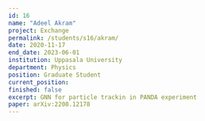 ```yaml
---
id: 16
name: "Adeel Akram"
project: Exchange 
permalink: /students/s16/akram/
date: 2020-11-17
end_date: 2023-06-01
institution: Uppasala University
department: Physics
position: Graduate Student
current_position: 
finished: false
excerpt: GNN for particle trackin in PANDA experiment
paper: arXiv:2208.12178
---
```

